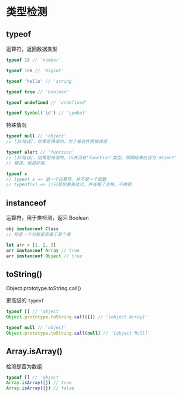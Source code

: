 # 类型检测

## typeof

运算符，返回数据类型

```js
typeof 18 // 'number'

typeof 10n // 'bigint'

typeof 'hello' // 'string'

typeof true // 'boolean'

typeof undefined // 'undefined'

typeof Symbol('id') // 'symbol'
```

特殊情况

```js
typeof null // 'object'
// [JS错误]，结果是错误的，为了兼容性而被保留

typeof alert // 'function'
// [JS错误]，结果是错误的，JS并没有'function'类型，预期结果应该为'object'
// 错误，但是好用

typeof x
// typeof x => 是一个运算符，并不是一个函数
// typeof(x) => ()只是包裹表达式，并省略了空格，不推荐
```

## instanceof

运算符，用于类检测，返回 Boolean

```js
obj instanceof Class
// 检查一个对象是否属于某个类

let arr = [1, 2, 3]
arr instanceof Array // true
arr instanceof Object // true
```

## toString()

Object.prototype.toString.call()

更高级的 `typeof`

```js
typeof [] // 'object'
Object.prototype.toString.call([]) // '[object Array]'

typeof null // 'object'
Object.prototype.toString.call(null) // '[object Null]'
```

## Array.isArray()

检测是否为数组

```js
typeof [] // 'object'
Array.isArray([]) // true
Array.isArray({}) // false
```
